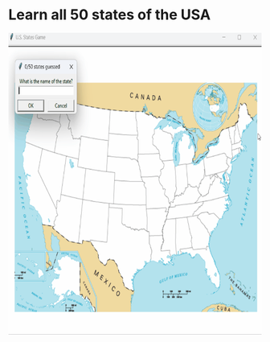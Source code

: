 <h1> Learn all 50 states of the USA </h1>

<img src="https://github.com/GeorgiyBereza/GuessTheStateGame/blob/main/guess_the_state.gif" width="600" height="600" />
